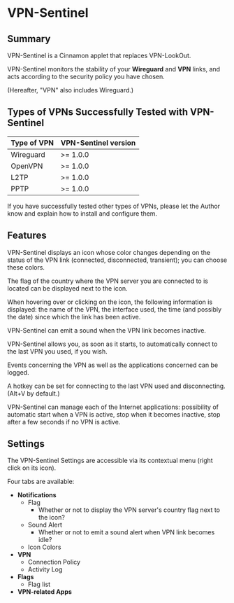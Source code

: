 # VPN-Sentinel

## Summary

VPN-Sentinel is a Cinnamon applet that replaces VPN-LookOut.

VPN-Sentinel monitors the stability of your **Wireguard** and **VPN** links, and acts according to the security policy you have chosen.

(Hereafter, "VPN" also includes Wireguard.)

## Types of VPNs Successfully Tested with VPN-Sentinel

| Type of VPN | VPN-Sentinel version |
|-------------|----------------------|
|Wireguard    | >= 1.0.0             |
|OpenVPN      | >= 1.0.0             |
|L2TP         | >= 1.0.0             |
|PPTP         | >= 1.0.0             |

If you have successfully tested other types of VPNs, please let the Author know and explain how to install and configure them.

## Features

VPN-Sentinel displays an icon whose color changes depending on the status of the VPN link (connected, disconnected, transient); you can choose these colors.

The flag of the country where the VPN server you are connected to is located can be displayed next to the icon.

When hovering over or clicking on the icon, the following information is displayed: the name of the VPN, the interface used, the time (and possibly the date) since which the link has been active.

VPN-Sentinel can emit a sound when the VPN link becomes inactive.

VPN-Sentinel allows you, as soon as it starts, to automatically connect to the last VPN you used, if you wish.

Events concerning the VPN as well as the applications concerned can be logged.

A hotkey can be set for connecting to the last VPN used and disconnecting. (Alt+V by default.)

VPN-Sentinel can manage each of the Internet applications: possibility of automatic start when a VPN is active, stop when it becomes inactive, stop after a few seconds if no VPN is active.

## Settings

The VPN-Sentinel Settings are accessible via its contextual menu (right click on its icon).

Four tabs are available:

  - **Notifications**
    * Flag
      * Whether or not to display the VPN server's country flag next to the icon?
    * Sound Alert
      * Whether or not to emit a sound alert when VPN link becomes idle?
    * Icon Colors
  - **VPN**
    * Connection Policy
    * Activity Log
  - **Flags**
    * Flag list
  - **VPN-related Apps**

